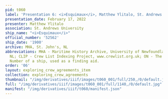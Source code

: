 ```yaml
---
pid: t060
label: 'Presentation 6: <i>Esquimaux</i>, Matthew Ylitalo, St. Andrews'
presentation_date: February 17, 2022
presenter: Matthew Ylitalo
association: St. Andrews University
ship_name: "<i>Esquimaux</i>"
official_number: '52562'
ship_date: '1900'
archive: MHA, St. John's, NL
abbreviations: MHA - Maritime History Archive, University of Newfoundland, St. John's
  NL; CLIP - Crew List Indexing Project, www.crewlist.org.uk; ON - The permanent Official
  Number of a ship, used as a finding aid.
order: '06'
layout: exploring_crew_agreements_item
collection: exploring_crew_agreements
thumbnail: "/img/derivatives/iiif/images/t060_001/full/250,/0/default.jpg"
full: "/img/derivatives/iiif/images/t060_001/full/1140,/0/default.jpg"
manifest: "/img/derivatives/iiif/t060/manifest.json"
---
```

